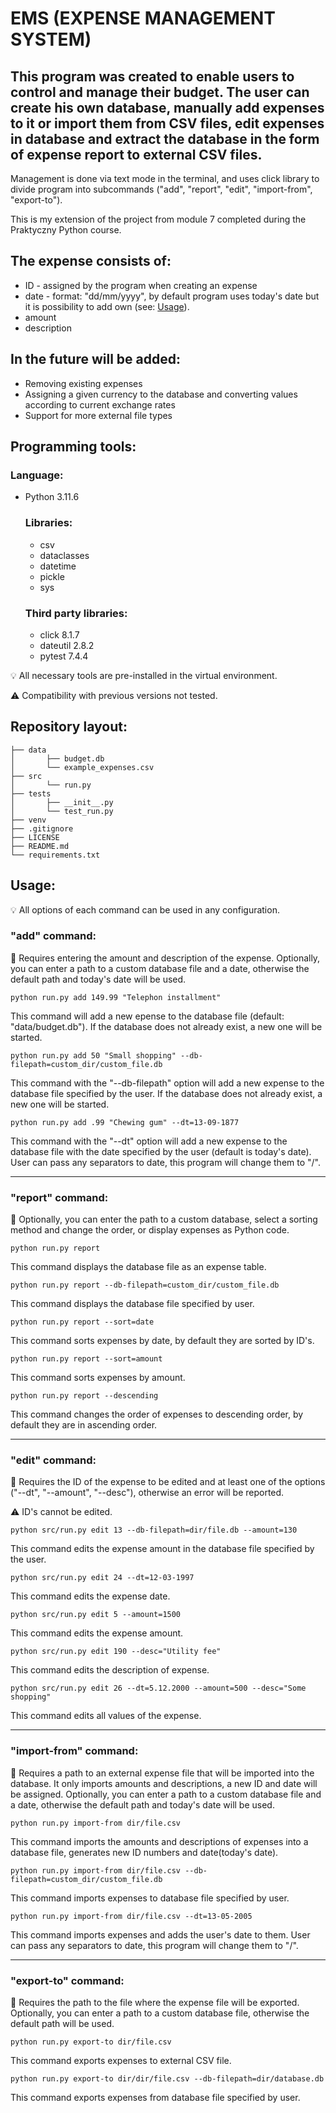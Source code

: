 # EMS (EXPENSE MANAGEMENT SYSTEM)

## This program was created to enable users to control and manage their budget. The user can create his own database, manually add expenses to it or import them from CSV files, edit expenses in database and extract the database in the form of expense report to external CSV files.

Management is done via text mode in the terminal, and uses click library to divide program into subcommands ("add", "report", "edit", "import-from", "export-to").

This is my extension of the project from module 7 completed during the Praktyczny Python course.

## The expense consists of:
- ID - assigned by the program when creating an expense
- date - format: "dd/mm/yyyy", by default program uses today's date but it is possibility to add own (see: [Usage](#usage)).
- amount
- description

## In the future will be added:
- Removing existing expenses
- Assigning a given currency to the database and converting values according to current exchange rates
- Support for more external file types

## Programming tools:

### Language:
- Python 3.11.6

  ### Libraries:
    - csv
    - dataclasses
    - datetime
    - pickle
    - sys

  ### Third party libraries:
    - click 8.1.7
    - dateutil 2.8.2
    - pytest 7.4.4

:bulb: All necessary tools are pre-installed in the virtual environment.

:warning: Compatibility with previous versions not tested.

## Repository layout:
```
├── data
│       ├── budget.db
│       └── example_expenses.csv
├── src
│       └── run.py
├── tests
│       ├── __init__.py
│       └── test_run.py
├── venv
├── .gitignore
├── LICENSE
├── README.md
└── requirements.txt
```
## Usage:
:bulb: All options of each command can be used in any configuration.

### "add" command:
:memo: Requires entering the amount and description of the expense. Optionally, you can enter a path to a custom database file and a date, otherwise the default path and today's date will be used.
    
    python run.py add 149.99 "Telephon installment"
This command will add a new epense to the database file (default: "data/budget.db"). If the database does not already exist, a new one will be started.
    
    python run.py add 50 "Small shopping" --db-filepath=custom_dir/custom_file.db
This command with the "--db-filepath" option will add a new expense to the database file specified by the user. If the database does not already exist, a new one will be started.

    python run.py add .99 "Chewing gum" --dt=13-09-1877
This command with the "--dt" option will add a new expense to the database file with the date specified by the user (default is today's date).  User can pass any separators to date, this program will change them to "/".

---

### "report" command:
:memo: Optionally, you can enter the path to a custom database, select a sorting method and change the order, or display expenses as Python code.

    python run.py report
This command displays the database file as an expense table.

    python run.py report --db-filepath=custom_dir/custom_file.db
This command displays the database file specified by user.

    python run.py report --sort=date
This command sorts expenses by date, by default they are sorted by ID's.

    python run.py report --sort=amount
This command sorts expenses by amount.

    python run.py report --descending
This command changes the order of expenses to descending order, by default they are in ascending order.

---

### "edit" command:
:memo: Requires the ID of the expense to be edited and at least one of the options ("--dt", "--amount", "--desc"), otherwise an error will be reported.

:warning: ID's cannot be edited.

    python src/run.py edit 13 --db-filepath=dir/file.db --amount=130
This command edits the expense amount in the database file specified by the user.

    python src/run.py edit 24 --dt=12-03-1997
This command edits the expense date.

    python src/run.py edit 5 --amount=1500
This command edits the expense amount.

    python src/run.py edit 190 --desc="Utility fee"
This command edits the description of expense.

    python src/run.py edit 26 --dt=5.12.2000 --amount=500 --desc="Some shopping"
This command edits all values of the expense.

---

### "import-from" command:
:memo: Requires a path to an external expense file that will be imported into the database. It only imports amounts and descriptions, a new ID and date will be assigned. Optionally, you can enter a path to a custom database file and a date, otherwise the default path and today's date will be used.
    
    python run.py import-from dir/file.csv
This command imports the amounts and descriptions of expenses into a database file, generates new ID numbers and date(today's date).

    python run.py import-from dir/file.csv --db-filepath=custom_dir/custom_file.db
This command imports expenses to database file specified by user.

    python run.py import-from dir/file.csv --dt=13-05-2005
This command imports expenses and adds the user's date to them. User can pass any separators to date, this program will change them to "/".

---

### "export-to" command:
:memo: Requires the path to the file where the expense file will be exported. Optionally, you can enter a path to a custom database file, otherwise the default path will be used.

    python run.py export-to dir/file.csv
This command exports expenses to external CSV file.

    python run.py export-to dir/dir/file.csv --db-filepath=dir/database.db
This command exports expenses from database file specified by user.
